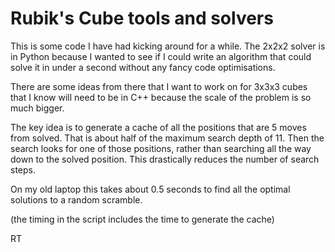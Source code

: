 # Rubik's Cube tools and solvers

This is some code I have had kicking around for a while. The 2x2x2 solver is in Python because I wanted to see if I could write an algorithm that could solve it in under a second without any fancy code optimisations.

There are some ideas from there that I want to work on for 3x3x3 cubes that I know will need to be in C++ because the scale of the problem is so much bigger.

The key idea is to generate a cache of all the positions that are 5 moves from solved. That is about half of the maximum search depth of 11. Then the search looks for one of those positions, rather than searching all the way down to the solved position. This drastically reduces the number of search steps.

On my old laptop this takes about 0.5 seconds to find all the optimal solutions to a random scramble.

(the timing in the script includes the time to generate the cache)

RT
